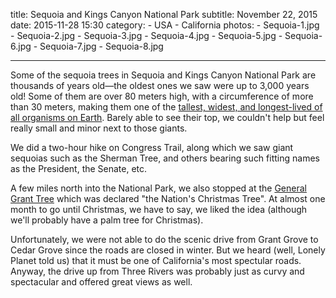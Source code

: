 title: Sequoia and Kings Canyon National Park
subtitle: November 22, 2015
date: 2015-11-28 15:30
category:
	- USA
	- California
photos:
	- Sequoia-1.jpg
	- Sequoia-2.jpg
	- Sequoia-3.jpg
	- Sequoia-4.jpg
	- Sequoia-5.jpg
	- Sequoia-6.jpg
	- Sequoia-7.jpg
	- Sequoia-8.jpg
	
---

Some of the sequoia trees in Sequoia and Kings Canyon National Park are thousands of years old—the oldest ones we saw were up to 3,000 years old! Some of them are over 80 meters high, with a circumference of more than 30 meters, making them one of the [tallest, widest, and longest-lived of all organisms on Earth](https://en.wikipedia.org/wiki/List_of_largest_giant_sequoias). Barely able to see their top, we couldn't help but feel really small and minor next to those giants.

We did a two-hour hike on Congress Trail, along which we saw giant sequoias such as the Sherman Tree, and others bearing such fitting names as the President, the Senate, etc.

A few miles north into the National Park, we also stopped at the [General Grant Tree](https://en.wikipedia.org/wiki/General_Grant_%28tree%29) which was declared "the Nation's Christmas Tree". At almost one month to go until Christmas, we have to say, we liked the idea (although we'll probably have a palm tree for Christmas).

Unfortunately, we were not able to do the scenic drive from Grant Grove to Cedar Grove since the roads are closed in winter. But we heard (well, Lonely Planet told us) that it must be one of California's most spectular roads. Anyway, the drive up from Three Rivers was probably just as curvy and spectacular and offered great views as well.
